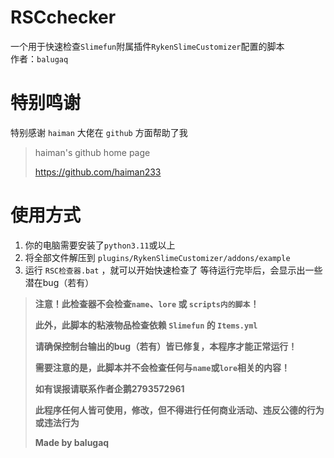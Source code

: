 # RSCchecker
一个用于快速检查`Slimefun`附属插件`RykenSlimeCustomizer`配置的脚本  
作者：`balugaq`

# 特别鸣谢
特别感谢 `haiman` 大佬在 `github` 方面帮助了我
> haiman's github home page
> 
> https://github.com/haiman233

# 使用方式

1. 你的电脑需要安装了`python3.11`或以上
2. 将全部文件解压到 `plugins/RykenSlimeCustomizer/addons/example`
3. 运行 `RSC检查器.bat` ，就可以开始快速检查了
等待运行完毕后，会显示出一些潜在bug（若有）

> **注意！此检查器不会检查`name`、`lore` 或 `scripts内的脚本`！**
> 
> **此外，此脚本的粘液物品检查依赖 `Slimefun` 的 `Items.yml`**
> 
> **请确保控制台输出的bug（若有）皆已修复，本程序才能正常运行！**
> 
> **需要注意的是，此脚本并不会检查任何与`name`或`lore`相关的内容！**
>
> **如有误报请联系作者企鹅2793572961**
> 
> **此程序任何人皆可使用，修改，但不得进行任何商业活动、违反公德的行为或违法行为**
>
> **Made by balugaq**
>
